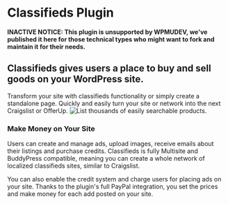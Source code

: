 # Classifieds Plugin

**INACTIVE NOTICE: This plugin is unsupported by WPMUDEV, we've published it here for those technical types who might want to fork and maintain it for their needs.**

## Classifieds gives users a place to buy and sell goods on your WordPress site.

Transform your site with classifieds functionality or simply create a standalone page. Quickly and easily turn your site or network into the next Craigslist or OfferUp. 
![List thousands of easily searchable products.](http://premium.wpmudev.org/wp-content/uploads/2010/09/listings-page-735x470.jpg)

### Make Money on Your Site

Users can create and manage ads, upload images, receive emails about their listings and purchase credits. Classifieds is fully Multisite and BuddyPress compatible, meaning you can create a whole network of localized classifieds sites, similar to Craigslist. 

You can also enable the credit system and charge users for placing ads on your site. Thanks to the plugin's full PayPal integration, you set the prices and make money for each add posted on your site.